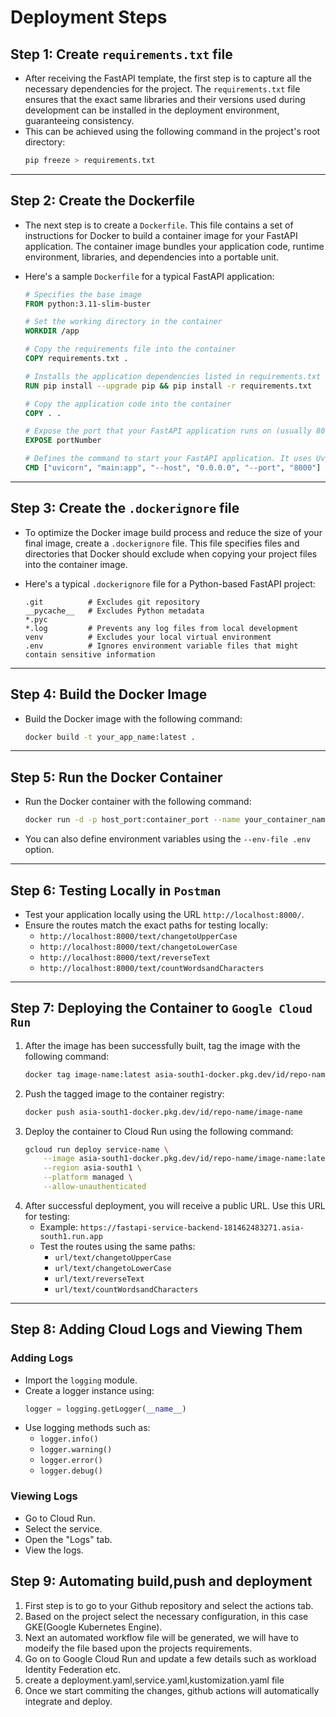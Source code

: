 # Deployment Steps

## Step 1: Create `requirements.txt` file
- After receiving the FastAPI template, the first step is to capture all the necessary dependencies for the project. The `requirements.txt` file ensures that the exact same libraries and their versions used during development can be installed in the deployment environment, guaranteeing consistency.
- This can be achieved using the following command in the project's root directory:
  ```bash
  pip freeze > requirements.txt
  ```

---

## Step 2: Create the Dockerfile
- The next step is to create a `Dockerfile`. This file contains a set of instructions for Docker to build a container image for your FastAPI application. The container image bundles your application code, runtime environment, libraries, and dependencies into a portable unit.
- Here's a sample `Dockerfile` for a typical FastAPI application:

  ```dockerfile
  # Specifies the base image
  FROM python:3.11-slim-buster

  # Set the working directory in the container
  WORKDIR /app

  # Copy the requirements file into the container 
  COPY requirements.txt .

  # Installs the application dependencies listed in requirements.txt
  RUN pip install --upgrade pip && pip install -r requirements.txt

  # Copy the application code into the container
  COPY . .

  # Expose the port that your FastAPI application runs on (usually 8000)
  EXPOSE portNumber

  # Defines the command to start your FastAPI application. It uses Uvicorn, an ASGI server, and specifies the host, port, and the location of your FastAPI app (main:app).
  CMD ["uvicorn", "main:app", "--host", "0.0.0.0", "--port", "8000"]
  ```

---

## Step 3: Create the `.dockerignore` file
- To optimize the Docker image build process and reduce the size of your final image, create a `.dockerignore` file. This file specifies files and directories that Docker should exclude when copying your project files into the container image.

- Here's a typical `.dockerignore` file for a Python-based FastAPI project:

  ```
  .git          # Excludes git repository
  __pycache__   # Excludes Python metadata
  *.pyc
  *.log         # Prevents any log files from local development
  venv          # Excludes your local virtual environment
  .env          # Ignores environment variable files that might contain sensitive information
  ```

---

## Step 4: Build the Docker Image
- Build the Docker image with the following command:
  ```bash
  docker build -t your_app_name:latest .
  ```

---

## Step 5: Run the Docker Container
- Run the Docker container with the following command:
  ```bash
  docker run -d -p host_port:container_port --name your_container_name your_app_name:latest
  ```
- You can also define environment variables using the `--env-file .env` option.

---

## Step 6: Testing Locally in `Postman`
- Test your application locally using the URL `http://localhost:8000/`.
- Ensure the routes match the exact paths for testing locally:
  - `http://localhost:8000/text/changetoUpperCase`
  - `http://localhost:8000/text/changetoLowerCase`
  - `http://localhost:8000/text/reverseText`
  - `http://localhost:8000/text/countWordsandCharacters`

---

## Step 7: Deploying the Container to `Google Cloud Run`
1. After the image has been successfully built, tag the image with the following command:
   ```bash
   docker tag image-name:latest asia-south1-docker.pkg.dev/id/repo-name/image-name:latest
   ```
2. Push the tagged image to the container registry:
   ```bash
   docker push asia-south1-docker.pkg.dev/id/repo-name/image-name
   ```
3. Deploy the container to Cloud Run using the following command:
   ```bash
   gcloud run deploy service-name \
       --image asia-south1-docker.pkg.dev/id/repo-name/image-name:latest \
       --region asia-south1 \
       --platform managed \
       --allow-unauthenticated
   ```
4. After successful deployment, you will receive a public URL. Use this URL for testing:
   - Example: `https://fastapi-service-backend-181462483271.asia-south1.run.app`
   - Test the routes using the same paths:
     - `url/text/changetoUpperCase`
     - `url/text/changetoLowerCase`
     - `url/text/reverseText`
     - `url/text/countWordsandCharacters`

---

## Step 8: Adding Cloud Logs and Viewing Them
### Adding Logs
- Import the `logging` module.
- Create a logger instance using:
  ```python
  logger = logging.getLogger(__name__)
  ```
- Use logging methods such as:
  - `logger.info()`
  - `logger.warning()`
  - `logger.error()`
  - `logger.debug()`

### Viewing Logs
- Go to Cloud Run.
- Select the service.
- Open the "Logs" tab.
- View the logs.

## Step 9: Automating build,push and deployment
1. First step is to go to your Github repository and select the actions tab.
2. Based on the project select the necessary configuration, in this case GKE(Google Kubernetes Engine).
3. Next an automated workflow file will be generated, we will have to modeify the file based upon the projects requirements.
4. Go on to Google Cloud Run and update a few details such as workload Identity Federation etc.
5. create a deployment.yaml,service.yaml,kustomization.yaml file 
6. Once we start commiting the changes, github actions will automatically integrate and deploy.